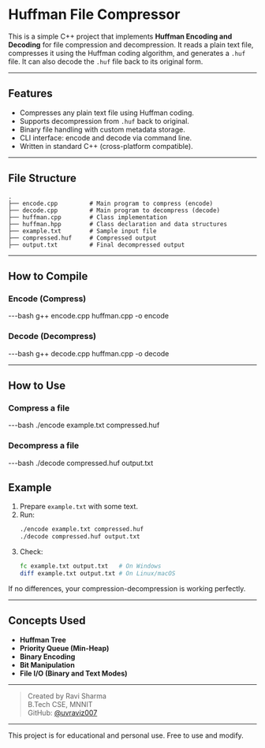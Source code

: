 
# Huffman File Compressor

This is a simple C++ project that implements **Huffman Encoding and Decoding** for file compression and decompression. It reads a plain text file, compresses it using the Huffman coding algorithm, and generates a `.huf` file. It can also decode the `.huf` file back to its original form.

---

##  Features

-  Compresses any plain text file using Huffman coding.
-  Supports decompression from `.huf` back to original.
-  Binary file handling with custom metadata storage.
-  CLI interface: encode and decode via command line.
-  Written in standard C++ (cross-platform compatible).

---

##  File Structure

```
.
├── encode.cpp         # Main program to compress (encode)
├── decode.cpp         # Main program to decompress (decode)
├── huffman.cpp        # Class implementation
├── huffman.hpp        # Class declaration and data structures
├── example.txt        # Sample input file
├── compressed.huf     # Compressed output
├── output.txt         # Final decompressed output
```

---

##  How to Compile

###  Encode (Compress)
---bash
g++ encode.cpp huffman.cpp -o encode


###  Decode (Decompress)
---bash
g++ decode.cpp huffman.cpp -o decode


---

##  How to Use

###  Compress a file
---bash
./encode example.txt compressed.huf


###  Decompress a file
---bash
./decode compressed.huf output.txt




##  Example

1. Prepare `example.txt` with some text.
2. Run:
   ```bash
   ./encode example.txt compressed.huf
   ./decode compressed.huf output.txt
   ```
3. Check:
   ```bash
   fc example.txt output.txt   # On Windows
   diff example.txt output.txt # On Linux/macOS
   ```

If no differences, your compression-decompression is working perfectly.

---

##  Concepts Used

- **Huffman Tree**
- **Priority Queue (Min-Heap)**
- **Binary Encoding**
- **Bit Manipulation**
- **File I/O (Binary and Text Modes)**

---



> Created by Ravi Sharma  
> B.Tech CSE, MNNIT  
> GitHub: [@uvraviz007](https://github.com/uvraviz007)

---



This project is for educational and personal use. Free to use and modify.
